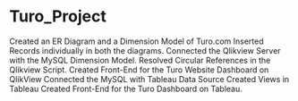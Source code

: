 # Turo_Project

Created an ER Diagram and a Dimension Model of Turo.com
Inserted Records individually in both the diagrams.
Connected the Qlikview Server with the MySQL Dimension Model.
Resolved Circular References in the Qlikview Script.
Created Front-End for the Turo Website Dashboard on QlikView
Connected the MySQL with Tableau Data Source
Created Views in Tableau
Created Front-End for the Turo Dashboard on Tableau.
